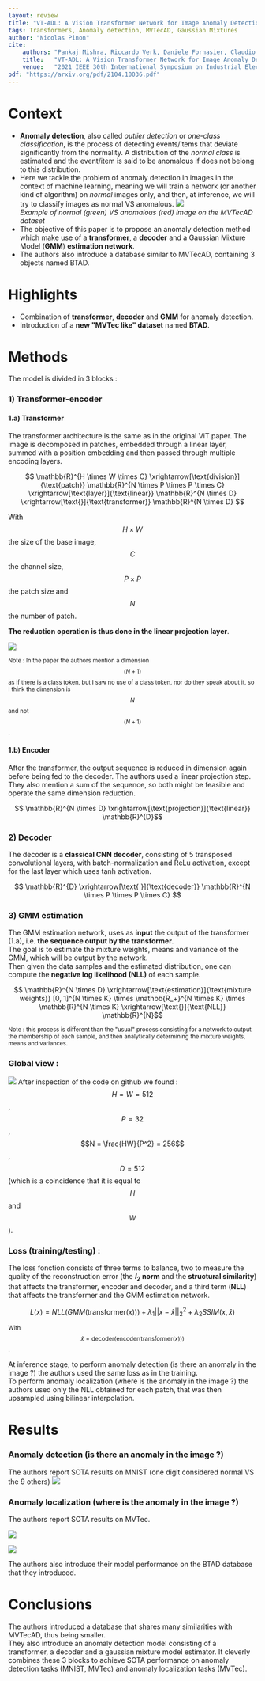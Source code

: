 ```yaml
---
layout: review
title: "VT-ADL: A Vision Transformer Network for Image Anomaly Detection and Localization"
tags: Transformers, Anomaly detection, MVTecAD, Gaussian Mixtures
author: "Nicolas Pinon"
cite:
    authors: "Pankaj Mishra, Riccardo Verk, Daniele Fornasier, Claudio Piciarelli, Gian Luca Foresti"
    title:   "VT-ADL: A Vision Transformer Network for Image Anomaly Detection and Localization"
    venue:   "2021 IEEE 30th International Symposium on Industrial Electronics (ISIE)"
pdf: "https://arxiv.org/pdf/2104.10036.pdf"
---
```



# Context

* **Anomaly detection**, also called *outlier detection* or *one-class classification*, is the process of detecting events/items that deviate significantly from the normality. A distribution of the *normal class* is estimated and the event/item is said to be anomalous if does not belong to this distribution.
* Here we tackle the problem of anomaly detection in images in the context of machine learning, meaning we will train a network (or another kind of algorithm) on *normal* images only, and then, at inference, we will try to classify images as normal VS anomalous.
![](/collections//images/VT-ADL/mvtec_ad.png)  
*Example of normal (green) VS anomalous (red) image on the MVTecAD dataset*
* The objective of this paper is to propose an anomaly detection method which make use of a **transformer**, a **decoder** and a Gaussian Mixture Model (**GMM**) **estimation network**.
* The authors also introduce a database similar to MVTecAD, containing 3 objects named BTAD.


# Highlights

* Combination of **transformer**, **decoder** and **GMM** for anomaly detection.
* Introduction of a **new "MVTec like" dataset** named **BTAD**.


# Methods

The model is divided in 3 blocks :

### 1) Transformer-encoder
#### 1.a) Transformer

The transformer architecture is the same as in the original ViT paper. The image is decomposed in patches, embedded through a linear layer, summed with a position embedding and then passed through multiple encoding layers.

$$ \mathbb{R}^{H \times W \times C} \xrightarrow[\text{division}]{\text{patch}}  \mathbb{R}^{N \times P \times P \times C} \xrightarrow[\text{layer}]{\text{linear}} \mathbb{R}^{N \times D} \xrightarrow[\text{}]{\text{transformer}} \mathbb{R}^{N \times D} $$  

With $$H \times W$$ the size of the base image, $$C$$ the channel size, $$P \times P$$ the patch size and $$N$$ the number of patch.  

**The reduction operation is thus done in the linear projection layer**.

![](/collections/images/VT-ADL/fig2_short.png)


<sup> Note : In the paper the authors mention a dimension $$(N+1)$$ as if there is a class token, but I saw no use of a class token, nor do they speak about it, so I think the dimension is $$N$$ and not $$(N+1)$$. </sup>   

#### 1.b) Encoder

After the transformer, the output sequence is reduced in dimension again before being fed to the decoder. The authors used a linear projection step. They also mention a sum of the sequence, so both might be feasible and operate the same dimension reduction.

$$ \mathbb{R}^{N \times D} \xrightarrow[\text{projection}]{\text{linear}} \mathbb{R}^{D}$$

### 2) Decoder

The decoder is a **classical CNN decoder**, consisting of 5 transposed convolutional layers, with batch-normalization and ReLu activation, except for the last layer which uses tanh activation.

$$ \mathbb{R}^{D} \xrightarrow[\text{ }]{\text{decoder}} \mathbb{R}^{N \times P \times P \times C} $$



### 3) GMM estimation 

The GMM estimation network, uses as **input** the output of the transformer (1.a), i.e. **the sequence output by the transformer**.  
The goal is to estimate the mixture weights, means and variance of the GMM, which will be output by the network.  
Then given the data samples and the estimated distribution, one can compute the **negative log likelihood (NLL)** of each sample.

$$ \mathbb{R}^{N \times D} \xrightarrow[\text{estimation}]{\text{mixture weights}} [0, 1]^{N \times K} \times \mathbb{R_+}^{N \times K} \times \mathbb{R}^{N \times K} \xrightarrow[\text{}]{\text{NLL}} \mathbb{R}^{N}$$

<sup> Note : this process is different than the "usual" process consisting for a network to output the membership of each sample, and then analytically determining the mixture weights, means and variances. </sup> 


### Global view :
![](/collections/images/VT-ADL/fig2.png)
After inspection of the code on github we found : $$H = W = 512$$, $$P = 32$$, $$N = \frac{HW}{P^2} = 256$$, $$D = 512$$ (which is a coincidence that it is equal to $$H$$ and $$W$$).

### Loss (training/testing) :

The loss fonction consists of three terms to balance, two to measure the quality of the reconstruction error (the **$l_2$ norm** and the **structural similarity**) that affects the transformer, encoder and decoder, and a third term (**NLL**) that affects the transformer and the GMM estimation network.  


$$ L(x) = NLL(GMM(\text{transformer}(x))) + \lambda_1 ||x - \hat{x}||_2^2 + \lambda_2 SSIM(x, \hat{x}) $$

<sup> With $$\hat{x} = \text{decoder(encoder(transformer(}x\text{)))}$$. </sup> 

At inference stage, to perform anomaly detection (is there an anomaly in the image ?) the authors used the same loss as in the training.  
To perform anomaly localization (where is the anomaly in the image ?) the authors used only the NLL obtained for each patch, that was then upsampled using bilinear interpolation.

# Results	

### Anomaly detection (is there an anomaly in the image ?)

The authors report SOTA results on MNIST (one digit considered normal VS the 9 others)
![](/collections/images/VT-ADL/tab2.png)

### Anomaly localization (where is the anomaly in the image ?)

The authors report SOTA results on MVTec.

![](/collections/images/VT-ADL/fig3.png)

![](/collections/images/VT-ADL/tab3.png)

The authors also introduce their model performance on the BTAD database that they introduced. 

# Conclusions

The authors introduced a database that shares many similarities with MVTecAD, thus being smaller.  
They also introduce an anomaly detection model consisting of a transformer, a decoder and a gaussian mixture model estimator. It cleverly combines these 3 blocks to achieve SOTA performance on anomaly detection tasks (MNIST, MVTec) and anomaly localization tasks (MVTec).

